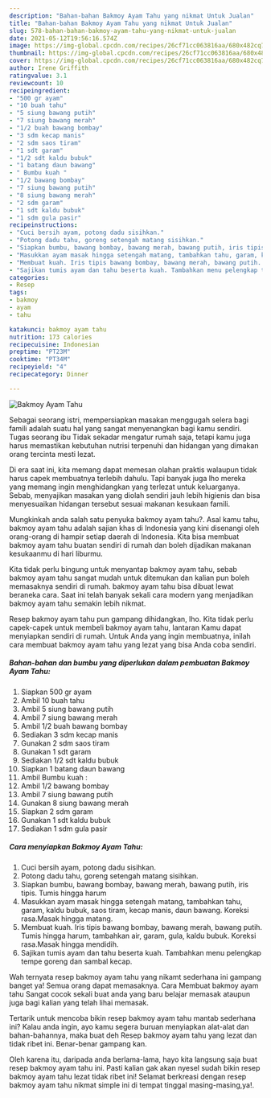 ```yaml
---
description: "Bahan-bahan Bakmoy Ayam Tahu yang nikmat Untuk Jualan"
title: "Bahan-bahan Bakmoy Ayam Tahu yang nikmat Untuk Jualan"
slug: 578-bahan-bahan-bakmoy-ayam-tahu-yang-nikmat-untuk-jualan
date: 2021-05-12T19:56:16.574Z
image: https://img-global.cpcdn.com/recipes/26cf71cc063816aa/680x482cq70/bakmoy-ayam-tahu-foto-resep-utama.jpg
thumbnail: https://img-global.cpcdn.com/recipes/26cf71cc063816aa/680x482cq70/bakmoy-ayam-tahu-foto-resep-utama.jpg
cover: https://img-global.cpcdn.com/recipes/26cf71cc063816aa/680x482cq70/bakmoy-ayam-tahu-foto-resep-utama.jpg
author: Irene Griffith
ratingvalue: 3.1
reviewcount: 10
recipeingredient:
- "500 gr ayam"
- "10 buah tahu"
- "5 siung bawang putih"
- "7 siung bawang merah"
- "1/2 buah bawang bombay"
- "3 sdm kecap manis"
- "2 sdm saos tiram"
- "1 sdt garam"
- "1/2 sdt kaldu bubuk"
- "1 batang daun bawang"
- " Bumbu kuah "
- "1/2 bawang bombay"
- "7 siung bawang putih"
- "8 siung bawang merah"
- "2 sdm garam"
- "1 sdt kaldu bubuk"
- "1 sdm gula pasir"
recipeinstructions:
- "Cuci bersih ayam, potong dadu sisihkan."
- "Potong dadu tahu, goreng setengah matang sisihkan."
- "Siapkan bumbu, bawang bombay, bawang merah, bawang putih, iris tipis. Tumis hingga harum"
- "Masukkan ayam masak hingga setengah matang, tambahkan tahu, garam, kaldu bubuk, saos tiram, kecap manis, daun bawang. Koreksi rasa.Masak hingga matang."
- "Membuat kuah. Iris tipis bawang bombay, bawang merah, bawang putih. Tumis hingga harum, tambahkan air, garam, gula, kaldu bubuk. Koreksi rasa.Masak hingga mendidih."
- "Sajikan tumis ayam dan tahu beserta kuah. Tambahkan menu pelengkap tempe goreng dan sambal kecap."
categories:
- Resep
tags:
- bakmoy
- ayam
- tahu

katakunci: bakmoy ayam tahu 
nutrition: 173 calories
recipecuisine: Indonesian
preptime: "PT23M"
cooktime: "PT34M"
recipeyield: "4"
recipecategory: Dinner

---
```



![Bakmoy Ayam Tahu](https://img-global.cpcdn.com/recipes/26cf71cc063816aa/680x482cq70/bakmoy-ayam-tahu-foto-resep-utama.jpg)

Sebagai seorang istri, mempersiapkan masakan menggugah selera bagi famili adalah suatu hal yang sangat menyenangkan bagi kamu sendiri. Tugas seorang ibu Tidak sekadar mengatur rumah saja, tetapi kamu juga harus memastikan kebutuhan nutrisi terpenuhi dan hidangan yang dimakan orang tercinta mesti lezat.

Di era  saat ini, kita memang dapat memesan olahan praktis walaupun tidak harus capek membuatnya terlebih dahulu. Tapi banyak juga lho mereka yang memang ingin menghidangkan yang terlezat untuk keluarganya. Sebab, menyajikan masakan yang diolah sendiri jauh lebih higienis dan bisa menyesuaikan hidangan tersebut sesuai makanan kesukaan famili. 



Mungkinkah anda salah satu penyuka bakmoy ayam tahu?. Asal kamu tahu, bakmoy ayam tahu adalah sajian khas di Indonesia yang kini disenangi oleh orang-orang di hampir setiap daerah di Indonesia. Kita bisa membuat bakmoy ayam tahu buatan sendiri di rumah dan boleh dijadikan makanan kesukaanmu di hari liburmu.

Kita tidak perlu bingung untuk menyantap bakmoy ayam tahu, sebab bakmoy ayam tahu sangat mudah untuk ditemukan dan kalian pun boleh memasaknya sendiri di rumah. bakmoy ayam tahu bisa dibuat lewat beraneka cara. Saat ini telah banyak sekali cara modern yang menjadikan bakmoy ayam tahu semakin lebih nikmat.

Resep bakmoy ayam tahu pun gampang dihidangkan, lho. Kita tidak perlu capek-capek untuk membeli bakmoy ayam tahu, lantaran Kamu dapat menyiapkan sendiri di rumah. Untuk Anda yang ingin membuatnya, inilah cara membuat bakmoy ayam tahu yang lezat yang bisa Anda coba sendiri.

<!--inarticleads1-->

##### Bahan-bahan dan bumbu yang diperlukan dalam pembuatan Bakmoy Ayam Tahu:

1. Siapkan 500 gr ayam
1. Ambil 10 buah tahu
1. Ambil 5 siung bawang putih
1. Ambil 7 siung bawang merah
1. Ambil 1/2 buah bawang bombay
1. Sediakan 3 sdm kecap manis
1. Gunakan 2 sdm saos tiram
1. Gunakan 1 sdt garam
1. Sediakan 1/2 sdt kaldu bubuk
1. Siapkan 1 batang daun bawang
1. Ambil  Bumbu kuah :
1. Ambil 1/2 bawang bombay
1. Ambil 7 siung bawang putih
1. Gunakan 8 siung bawang merah
1. Siapkan 2 sdm garam
1. Gunakan 1 sdt kaldu bubuk
1. Sediakan 1 sdm gula pasir




<!--inarticleads2-->

##### Cara menyiapkan Bakmoy Ayam Tahu:

1. Cuci bersih ayam, potong dadu sisihkan.
1. Potong dadu tahu, goreng setengah matang sisihkan.
1. Siapkan bumbu, bawang bombay, bawang merah, bawang putih, iris tipis. Tumis hingga harum
1. Masukkan ayam masak hingga setengah matang, tambahkan tahu, garam, kaldu bubuk, saos tiram, kecap manis, daun bawang. Koreksi rasa.Masak hingga matang.
1. Membuat kuah. Iris tipis bawang bombay, bawang merah, bawang putih. Tumis hingga harum, tambahkan air, garam, gula, kaldu bubuk. Koreksi rasa.Masak hingga mendidih.
1. Sajikan tumis ayam dan tahu beserta kuah. Tambahkan menu pelengkap tempe goreng dan sambal kecap.




Wah ternyata resep bakmoy ayam tahu yang nikamt sederhana ini gampang banget ya! Semua orang dapat memasaknya. Cara Membuat bakmoy ayam tahu Sangat cocok sekali buat anda yang baru belajar memasak ataupun juga bagi kalian yang telah lihai memasak.

Tertarik untuk mencoba bikin resep bakmoy ayam tahu mantab sederhana ini? Kalau anda ingin, ayo kamu segera buruan menyiapkan alat-alat dan bahan-bahannya, maka buat deh Resep bakmoy ayam tahu yang lezat dan tidak ribet ini. Benar-benar gampang kan. 

Oleh karena itu, daripada anda berlama-lama, hayo kita langsung saja buat resep bakmoy ayam tahu ini. Pasti kalian gak akan nyesel sudah bikin resep bakmoy ayam tahu lezat tidak ribet ini! Selamat berkreasi dengan resep bakmoy ayam tahu nikmat simple ini di tempat tinggal masing-masing,ya!.

